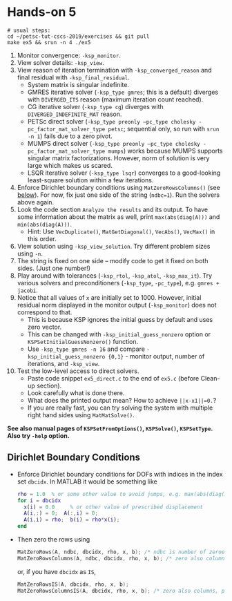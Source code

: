 # Hands-on 5
```
# usual steps:
cd ~/petsc-tut-cscs-2019/exercises && git pull
make ex5 && srun -n 4 ./ex5
```
1. Monitor convergence: `-ksp_monitor`.
2. View solver details: `-ksp_view`.
3. View reason of iteration termination with `-ksp_converged_reason` and final residual with `-ksp_final_residual`.
   - System matrix is singular indefinite.
   - GMRES iterative solver (`-ksp_type gmres`; this is a default) diverges with `DIVERGED_ITS` reason (maximum iteration count reached).
   - CG iterative solver (`-ksp_type cg`) diverges with `DIVERGED_INDEFINITE_MAT` reason.
   - PETSc direct solver (`-ksp_type preonly –pc_type cholesky -pc_factor_mat_solver_type petsc`; sequential only, so run with `srun -n 1`) fails due to a zero pivot.
   - MUMPS direct solver (`-ksp_type preonly –pc_type cholesky -pc_factor_mat_solver_type mumps`) works because MUMPS supports singular matrix factorizations. However, norm of solution is very large which makes us scared.
   - LSQR iterative solver (`-ksp_type lsqr`) converges to a good-looking least-square solution within a few iterations.
4. Enforce Dirichlet boundary conditions using `MatZeroRowsColumns()` (see [below](#dirichlet-boundary-conditions)). For now, fix just one side of the string (`ndbc=1`). Run the solvers above again.
5. Look the code section `Analyze the results` and its output. To have some information about the matrix as well, print `max(abs(diag(A)))` and `min(abs(diag(A)))`.
   - Hint: Use `VecDuplicate()`, `MatGetDiagonal()`, `VecAbs()`, `VecMax()` in this order.
6. View solution using `-ksp_view_solution`. Try different problem sizes using `-n`.
7. The string is fixed on one side – modify code to get it fixed on both sides. (Just one number!)
8. Play around with tolerances (`-ksp_rtol`, `-ksp_atol`, `-ksp_max_it`). Try various solvers and preconditioners (`-ksp_type`, `-pc_type`),   e.g. `gmres + jacobi`.
9. Notice that all values of `x` are initially set to 1000. However, initial residual norm displayed in the monitor output (`-ksp_monitor`) does not correspond to that.
   - This is because KSP ignores the initial guess by default and uses zero vector.
   - This can be changed with `-ksp_initial_guess_nonzero` option or `KSPSetInitialGuessNonzero()` function.
   - Use `-ksp_type gmres -n 16` and compare `-ksp_initial_guess_nonzero {0,1}` - monitor output, number of iterations, and `-ksp_view`.
10. Test the low-level access to direct solvers.
    - Paste code snippet `ex5_direct.c` to the end of `ex5.c` (before Clean-up section).
    - Look carefully what is done there.
    - What does the printed output mean? How to achieve `||x-x1||=0.`?
    - If you are really fast, you can try solving the system with multiple right hand sides using `MatMatSolve()`.


**See also manual pages of `KSPSetFromOptions()`, `KSPSolve()`, `KSPSetType`. Also try `-help` option.**

## Dirichlet Boundary Conditions
* Enforce Dirichlet boundary conditions for DOFs with indices in the index set `dbcidx`. In MATLAB it would be something like
    ```matlab
    rho = 1.0  % or some other value to avoid jumps, e.g. max(abs(diag(A))) or maxeig(A)
    for i = dbcidx
      x(i) = 0.0     % or other value of prescribed displacement
      A(i,:) = 0;  A(:,i) = 0;
      A(i,i) = rho;  b(i) = rho*x(i);
    end
    ```
* Then zero the rows using
    ```c
    MatZeroRows(A, ndbc, dbcidx, rho, x, b); /* ndbc is number of zeroed rows */
    MatZeroRowsColumns(A, ndbc, dbcidx, rho, x, b); /* zero also columns, preserving symmetry */
    ```
    or, if you have `dbcidx` as `IS`,
    ```c
    MatZeroRowsIS(A, dbcidx, rho, x, b);
    MatZeroRowsColumnsIS(A, dbcidx, rho, x, b); /* zero also columns, preserving symmetry */
    ```
